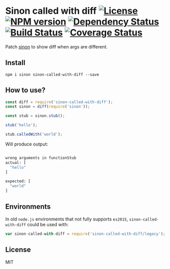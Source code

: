 # Sinon called with diff [![License][LicenseIMGURL]][LicenseURL] [![NPM version][NPMIMGURL]][NPMURL] [![Dependency Status][DependencyStatusIMGURL]][DependencyStatusURL] [![Build Status][BuildStatusIMGURL]][BuildStatusURL] [![Coverage Status][CoverageIMGURL]][CoverageURL]

Patch [sinon](https://sinonjs.org "sinon") to show diff when args are different.

## Install

```
npm i sinon sinon-called-with-diff --save
```

## How to use?

```js
const diff = require('sinon-called-with-diff');
const sinon = diff(require('sinon'));

const stub = sinon.stub();

stub('hello');

stub.calledWith('world');
```

Will produce output:

```sh

wrong arguments in functionStub
actual: [
  "hello"
]

expected: [
  "world"
]
```

## Environments

In old `node.js` environments that not fully supports `es2015`, `sinon-called-with-diff` could be used with:

```js
var sinon-called-with-diff = require('sinon-called-with-diff/legacy');
```

## License

MIT

[NPMIMGURL]:                https://img.shields.io/npm/v/sinon-called-with-diff.svg?style=flat
[BuildStatusIMGURL]:        https://img.shields.io/travis/coderaiser/sinon-called-with-diff/master.svg?style=flat
[DependencyStatusIMGURL]:   https://img.shields.io/gemnasium/coderaiser/sinon-called-with-diff.svg?style=flat
[LicenseIMGURL]:            https://img.shields.io/badge/license-MIT-317BF9.svg?style=flat
[NPMURL]:                   https://npmjs.org/package/sinon-called-with-diff "npm"
[BuildStatusURL]:           https://travis-ci.org/coderaiser/sinon-called-with-diff  "Build Status"
[DependencyStatusURL]:      https://gemnasium.com/coderaiser/sinon-called-with-diff "Dependency Status"
[LicenseURL]:               https://tldrlegal.com/license/mit-license "MIT License"

[CoverageURL]:              https://coveralls.io/github/coderaiser/sinon-called-with-diff?branch=master
[CoverageIMGURL]:           https://coveralls.io/repos/coderaiser/sinon-called-with-diff/badge.svg?branch=master&service=github

